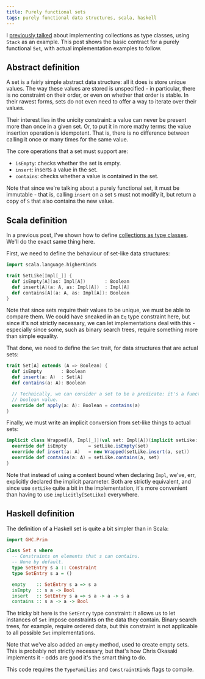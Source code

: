 ```yaml
---
title: Purely functional sets
tags: purely functional data structures, scala, haskell
---
```


I [previously talked](2014-08-11-collections-as-typeclasses.html) about implementing collections as type classes, using
`Stack` as an example. This post shows the basic contract for a purely functional `Set`, with actual implementation
examples to follow.

<!--more-->

## Abstract definition
A set is a fairly simple abstract data structure: all it does is store unique values. The way these values are stored
is unspecified - in particular, there is no constraint on their order, or even on whether that order is stable. In their
rawest forms, sets do not even need to offer a way to iterate over their values.

Their interest lies in the unicity constraint: a value can never be present more than once in a given set. Or, to put
it in more mathy terms: the value insertion operation is idempotent. That is, there is no difference between calling it
once or many times for the same value.

The core operations that a set must support are:

* `isEmpty`: checks whether the set is empty.
* `insert`: inserts a value in the set.
* `contains`: checks whether a value is contained in the set.

Note that since we're talking about a purely functional set, it must be immutable - that is, calling `insert` on a set
`S` must not modify it, but return a copy of `S` that also contains the new value.



## Scala definition
In a previous post, I've shown how to define [collections as type classes](2014-08-11-collections-as-typeclasses.html).
We'll do the exact same thing here.

First, we need to define the behaviour of set-like data structures:
```scala
import scala.language.higherKinds

trait SetLike[Impl[_]] {
  def isEmpty[A](as: Impl[A])       : Boolean
  def insert[A](a: A, as: Impl[A])  : Impl[A]
  def contains[A](a: A, as: Impl[A]): Boolean
}
```

Note that since sets require their values to be unique, we must be able to compare them. We could have sneaked in an
`Eq` type constraint here, but since it's not strictly necessary, we can let implementations deal with this - especially
since some, such as binary search trees, require something more than simple equality.


That done, we need to define the `Set` trait, for data structures that are actual sets:
```scala
trait Set[A] extends (A => Boolean) {
  def isEmpty       : Boolean
  def insert(a: A)  : Set[A]
  def contains(a: A): Boolean

  // Technically, we can consider a set to be a predicate: it's a function that takes one parameter and returns a
  // boolean value.
  override def apply(a: A): Boolean = contains(a)
}
```

Finally, we must write an implicit conversion from set-like things to actual sets:
```scala
implicit class Wrapped[A, Impl[_]](val set: Impl[A])(implicit setLike: SetLike[Impl]) extends Set[A] {
  override def isEmpty        = setLike.isEmpty(set)
  override def insert(a: A)   = new Wrapped(setLike.insert(a, set))
  override def contains(a: A) = setLike.contains(a, set)
}
```

Note that instead of using a context bound when declaring `Impl`, we've, err, explicitly declared the implicit
parameter. Both are strictly equivalent, and since use `setLike` quite a bit in the implementation, it's more convenient
than having to use `implicitly[SetLike]` everywhere.


## Haskell definition
The definition of a Haskell set is quite a bit simpler than in Scala:

```haskell
import GHC.Prim

class Set s where
  -- Constraints on elements that s can contains.
  -- None by default.
  type SetEntry s a :: Constraint
  type SetEntry s a = ()

  empty    :: SetEntry s a => s a
  isEmpty  :: s a -> Bool
  insert   :: SetEntry s a => s a -> a -> s a
  contains :: s a -> a -> Bool
```

The tricky bit here is the `SetEntry` type constraint: it allows us to let instances of `Set` impose constraints on
the data they contain. Binary search trees, for example, require ordered data, but this constraint is not applicable
to all possible `Set` implementations.

Note that we've also added an `empty` method, used to create empty sets. This is probably not strictly necessary, but
that's how Chris Okasaki implements it - odds are good it's the smart thing to do.

This code requires the `TypeFamilies` and `ConstraintKinds` flags to compile.
